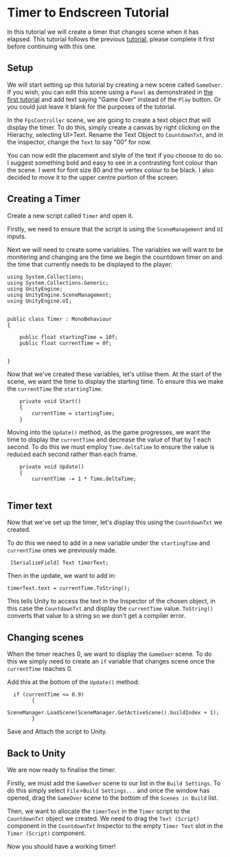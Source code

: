 # Timer to Endscreen Tutorial

In this tutorial we will create a timer that changes scene when it has elapsed. This tutorial follows the previous [tutorial](https://github.com/ie2990/IsabelElia_CW1/blob/master/Tutorial3_HoldObject.md), please complete it first before continuing with this one.

## Setup

We will start setting up this tutorial by creating a new scene called `GameOver`. If you wish, you can edit this scene using a `Panel` as demonstrated in [the first tutorial](https://github.com/ie2990/IsabelElia_CW1/blob/master/Tutorial1_StartMenu.md) and add text saying "Game Over" instead of the `Play` button. Or you could just leave it blank for the purposes of the tutorial.

In the `FpsController` scene, we are going to create a text object that will display the timer. To do this, simply create a canvas by right clicking on the Hierachy, selecting UI>Text. Rename the Text Object to `CountdownTxt`, and in the inspector, change the `Text` to say "00" for now.

You can now edit the placement and style of the text if you choose to do so. I suggest something bold and easy to see in a contrasting font colour than the scene. I went for font size 80 and the vertex colour to be black. I also decided to move it to the upper centre portion of the screen.

## Creating a Timer

Create a new script called `Timer` and open it.

Firstly, we need to ensure that the script is using the `SceneManagement` and `UI` inputs.

Next we will need to create some variables. The variables we will want to be monitering and changing are the time we begin the countdown timer on and the time that currently needs to be displayed to the player.

```
using System.Collections;
using System.Collections.Generic;
using UnityEngine;
using UnityEngine.SceneManagement;
using UnityEngine.UI;


public class Timer : MonoBehaviour
{

    public float startingTime = 10f;
    public float currentTime = 0f;


}
```

Now that we've created these variables, let's utilise them. At the start of the scene, we want the time to display the starting time. To ensure this we make the `currentTime` the `startingTime`.

```
    private void Start()
    {
        currentTime = startingTime;
    }
```

Moving into the `Update()` method, as the game progresses, we want the time to display the `currentTime` and decrease the value of that by 1 each second. To do this we must employ `Time.deltaTime` to ensure the value is reduced each second rather than each frame.

```
    private void Update()
    {
        currentTime -= 1 * Time.deltaTime;
        
```

## Timer text

Now that we've set up the timer, let's display this using the `CountdownTxt` we created.

To do this we need to add in a new variable under the `startingTime` and `currentTime` ones we previously made.

```
 [SerializeField] Text timerText;
```

Then in the update, we want to add in:

```
timerText.text = currentTime.ToString();
```
This tells Unity to access the text in the Inspector of the chosen object, in this case the `CountdownTxt` and display the `currentTime` value. `ToString()` converts that value to a string so we don't get a compiler error.

## Changing scenes

When the timer reaches 0, we want to display the `GameOver` scene. To do this we simply need to create an `if` variable that changes scene once the `currentTime` reaches 0.

Add this at the bottom of the `Update()` method:

```
  if (currentTime <= 0.9)
        {
            SceneManager.LoadScene(SceneManager.GetActiveScene().buildIndex + 1);
        }
```
Save and Attach the script to Unity.

## Back to Unity

We are now ready to finalise the timer.

Firstly, we must add the `GameOver` scene to our list in the `Build Settings`. To do this simply select `File`>`Build Settings...` and once the window has opened, drag the `GameOver` scene to the bottom of the `Scenes in Build` list.

Then, we want to allocate the `timerText` in the `Timer` script to the `CountdownTxt` object we created. We need to drag the `Text (Script)` component in the `CountdownTxt` Inspector to the empty `Timer Text` slot in the `Timer (Script)` component.



Now you should have a working timer!



